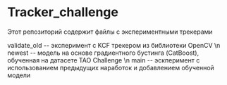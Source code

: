 # Tracker_challenge
Этот репозиторий содержит файлы с экспериментными трекерами

validate_old -- эксперимент с KCF трекером из библиотеки OpenCV \n
newest -- модель на основе градиентного бустинга (CatBoost), обученная на датасете TAO Challenge \n
main -- эскперимент с использованием предыдущих наработок и добавлением обученной модели
